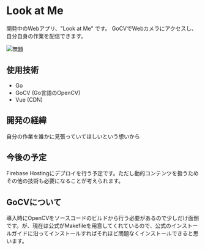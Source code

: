 # Look at Me
開発中のWebアプリ、"Look at Me" です。
GoCVでWebカメラにアクセスし、自分自身の作業を配信できます。

![無題](https://user-images.githubusercontent.com/48623999/162592057-5f6adc9e-1c2f-4e25-ac28-6cd35a3f27a6.png)

## 使用技術
- Go
- GoCV (Go言語のOpenCV)
- Vue (CDN) 

## 開発の経緯
自分の作業を誰かに見張っていてほしいという想いから

## 今後の予定
Firebase Hostingにデプロイを行う予定です。ただし動的コンテンツを扱うためその他の技術も必要になることが考えられます。

## GoCVについて
導入時にOpenCVをソースコードのビルドから行う必要があるので少しだけ面倒です。が、現在は公式がMakefileを用意してくれているので、公式のインストールガイドに沿ってインストールすればそれほど問題なくインストールできると思います。
